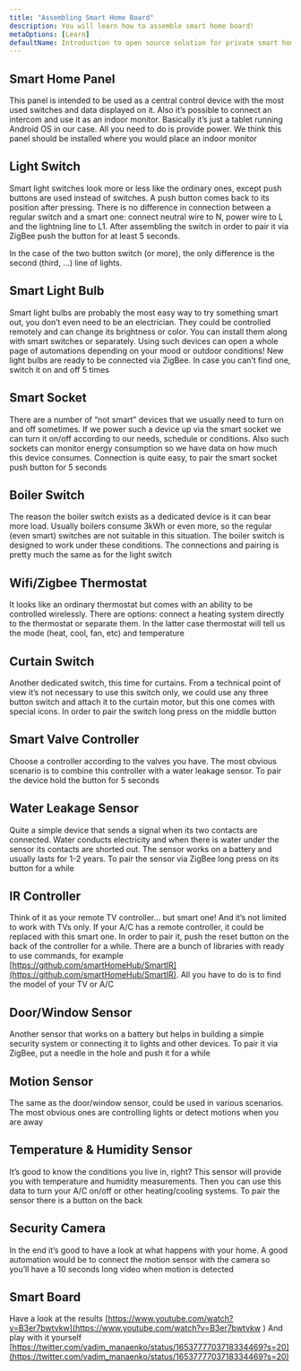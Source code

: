 ```yaml
---
title: "Assembling Smart Home Board"
description: You will learn how to assemble smart home board!
metaOptions: [Learn]
defaultName: Introduction to open source solution for private smart homes
---
```


<LessonImages imageClasses="mb" src="smart-home-intro/spring-school-2023-smart-stand-intro.gif" />

## Smart Home Panel 

This panel is intended to be used as a central control device with the most used switches and data displayed on it. Also it’s possible to connect an intercom and use it as an indoor monitor. Basically it’s just a tablet running Android OS in our case. All you need to do is provide power. We think this panel should be installed where you would place an indoor monitor

<LessonVideo :videos="[{src: 'https://crustipfs.live/ipfs/QmcbdAJqbwHAQ3NeyWQUwSoS4drDexa3AEs7HXuM1BrUT1', type: 'webm'}]" poster="../../images/smart-home-intro/assembling-smart-home-board-1.png" />

## Light Switch

Smart light switches look more or less like the ordinary ones, except push buttons are used instead of switches. A push button comes back to its position after pressing. There is no difference in connection between a regular switch and a smart one: connect neutral wire to N, power wire to L and the lightning line to L1. After assembling the switch in order to pair it via ZigBee push the button for at least 5 seconds.

<LessonVideo :videos="[{src: 'https://crustipfs.live/ipfs/Qmb138DiQWWBgowMj2fC9kmiGYh9WEeytteSkqumWCv2LB', type: 'webm'}]" />

In the case of the two button switch (or more), the only difference is the second (third, …) line of lights. 

<LessonVideo :videos="[{src: 'https://crustipfs.live/ipfs/QmZiStYZG4rmyNPXXmCXsVPm7witPpnNJMBzD8GtxedgPo', type: 'webm'}]" />

## Smart Light Bulb 

Smart light bulbs are probably the most easy way to try something smart out, you don’t even need to be an electrician. They could be controlled remotely and can change its brightness or color. You can install them along with smart switches or separately. Using such devices can open a whole page of automations depending on your mood or outdoor conditions! New light bulbs are ready to be connected via ZigBee. In case you can’t find one, switch it on and off 5 times


<LessonVideo :videos="[{src: 'https://crustipfs.live/ipfs/QmbiMHLJqnDpr1Whzvo6Y7zE33cQPuTs7furbt3JW2uiek', type: 'webm'}]" />

<LessonVideo :videos="[{src: 'https://crustipfs.live/ipfs/QmTzK4dY168HVgLvVBsRxR4M4vda55XC7pFhpW5kRexujQ', type: 'webm'}]" />

<LessonVideo :videos="[{src: 'https://crustipfs.live/ipfs/QmNZFpvVUavKc1Za9SeXqikrfySsfFHuVrkdzgbVB8um7T', type: 'webm'}]" />

## Smart Socket 

There are a number of “not smart” devices that we usually need to turn on and off sometimes. If we power such a device up via the smart socket we can turn it on/off according to our needs, schedule or conditions. Also such sockets can monitor energy consumption so we have data on how much this device consumes. Connection is quite easy, to pair the smart socket push button for 5 seconds

<LessonVideo :videos="[{src: 'https://crustipfs.live/ipfs/QmRtmKXSv7csHLbKVuZkoA5Eb2zyTkEAbUxLYT6Qt1yxZH', type: 'webm'}]" />

## Boiler Switch 

The reason the boiler switch exists as a dedicated device is it can bear more load. Usually boilers consume 3kWh or even more, so the regular (even smart) switches are not suitable in this situation. The boiler switch is designed to work under these conditions. The connections and pairing is pretty much the same as for the light switch

<LessonVideo :videos="[{src: 'https://crustipfs.live/ipfs/QmNZyRtXXRYCrAQe6s6ZFJLXtUrH7SZHJC1Bt61kTrRX54', type: 'webm'}]" />

## Wifi/Zigbee Thermostat

It looks like an ordinary thermostat but comes with an ability to be controlled wirelessly. There are options: connect a heating system directly to the thermostat or separate them. In the latter case thermostat will tell us the mode (heat, cool, fan, etc) and temperature

<LessonVideo :videos="[{src: 'https://crustipfs.live/ipfs/QmRjxo9EGUvQiMm84xvXCL6LfrQJYza71vmFsa9Zpy7qmz', type: 'webm'}]" />

## Curtain Switch

Another dedicated switch, this time for curtains. From a technical point of view it’s not necessary to use this switch only, we could use any three button switch and attach it to the curtain motor, but this one comes with special icons. In order to pair the switch long press on the middle button

<LessonVideo :videos="[{src: 'https://crustipfs.live/ipfs/QmRpEpZbyNkzby8Sk22Ymz59DbAcnty1B1osWc2kZr5FZ7', type: 'webm'}]" />

## Smart Valve Controller

Choose a controller according to the valves you have. The most obvious scenario is to combine this controller with a water leakage sensor. To pair the device hold the button for 5 seconds

<LessonVideo :videos="[{src: 'https://crustipfs.live/ipfs/QmcjZcJ6P8Q5yUfSRx8R2mR4A7r2fi5bLs5uoUr3EAXLZs', type: 'webm'}]" />

## Water Leakage Sensor

Quite a simple device that sends a signal when its two contacts are connected. Water conducts electricity and when there is water under the sensor its contacts are shorted out. The sensor works on a battery and usually lasts for 1-2 years. To pair the sensor via ZigBee long press on its button for a while 

<LessonVideo :videos="[{src: 'https://crustipfs.live/ipfs/QmbgetJK1E8qQMcnBVREutpy8tKfbesqaxXiebjzpoyrdV', type: 'webm'}]" />

## IR Controller

Think of it as your remote TV controller… but smart one! And it’s not limited to work with TVs only. If your A/C has a remote controller, it could be replaced with this smart one. In order to pair it, push the reset button on the back of the controller for a while. There are a bunch of libraries with ready to use commands, for example [https://github.com/smartHomeHub/SmartIR](https://github.com/smartHomeHub/SmartIR). All you have to do is to find the model of your TV or A/C

<LessonVideo :videos="[{src: 'https://crustipfs.live/ipfs/QmVjj92fMLbA6QJ5QhnmiqBT1huD5b7xyfi3VadHFDYwtm', type: 'webm'}]" />

## Door/Window Sensor

Another sensor that works on a battery but helps in building a simple security system or connecting it to lights and other devices. To pair it via ZigBee, put a needle in the hole and push it for a while

<LessonVideo :videos="[{src: 'https://crustipfs.live/ipfs/QmZyb66dKEqk9iCVKhaBk5ZKASi7dXdFSg2CBXY1fwuu5J', type: 'webm'}]" />

## Motion Sensor
The same as the door/window sensor, could be used in various scenarios. The most obvious ones are controlling lights or detect motions when you are away

<LessonVideo :videos="[{src: 'https://crustipfs.live/ipfs/QmUA7TLg12pkhkbdGH6fwNDasU1kiyLHBJSutA2YG71Mka', type: 'webm'}]" />


## Temperature & Humidity Sensor

It’s good to know the conditions you live in, right? This sensor will provide you with temperature and humidity measurements. Then you can use this data to turn your A/C on/off or other heating/cooling systems. To pair the sensor there is a button on the back 

<LessonVideo :videos="[{src: 'https://crustipfs.live/ipfs/QmayYFowfJVwQBVxPUSvi5inedqKzhyRZXp8fBUUayJnqH', type: 'webm'}]" />

## Security Camera

In the end it’s good to have a look at what happens with your home. A good automation would be to connect the motion sensor with the camera so you’ll have a 10 seconds long video when motion is detected 

<LessonVideo :videos="[{src: 'https://crustipfs.live/ipfs/QmX8nnDCgTx2kuwfAGv6B4orkEg4w6phtJtxSp44HfdD9T', type: 'webm'}]" />


## Smart Board 
Have a look at the results [https://www.youtube.com/watch?v=B3er7bwtvkw](https://www.youtube.com/watch?v=B3er7bwtvkw )
And play with it yourself [https://twitter.com/vadim_manaenko/status/1653777703718334469?s=20](https://twitter.com/vadim_manaenko/status/1653777703718334469?s=20)

